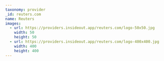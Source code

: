 ```yaml
---
taxonomy: provider
_id: reuters.com
name: Reuters
images:
  - url: https://providers.insideout.app/reuters.com/logo-50x50.jpg
    width: 50
    height: 50
  - url: https://providers.insideout.app/reuters.com/logo-400x400.jpg
    width: 400
    height: 400
---
```

